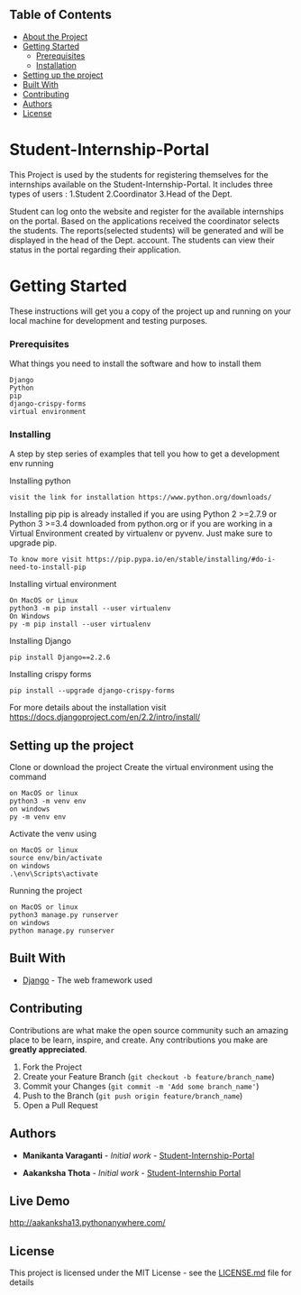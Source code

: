 
## Table of Contents

* [About the Project](#student-internship-portal)
* [Getting Started](#getting-started)
  * [Prerequisites](#prerequisites)
  * [Installation](#installing)
* [Setting up the project](#setting-up-the-project)
* [Built With](#built-with)
* [Contributing](#contributing)
* [Authors](#authors)
* [License](#license)

# Student-Internship-Portal
This Project is used by the students for registering themselves for the internships available on the Student-Internship-Portal. It includes three types of  users :
1.Student
2.Coordinator
3.Head of the Dept.

Student can log onto the website and register for the available internships on the portal. Based on the applications received the coordinator selects the students. The reports(selected students) will be generated and will be displayed in the head of the Dept. account. The students can view their status in the portal regarding their application. 

# Getting Started

These instructions will get you a copy of the project up and running on your local machine for development and testing purposes.

### Prerequisites

What things you need to install the software and how to install them

```
Django
Python
pip
django-crispy-forms
virtual environment

```

### Installing

A step by step series of examples that tell you how to get a development env running

Installing python

```
visit the link for installation https://www.python.org/downloads/
```
Installing pip
pip is already installed if you are using Python 2 >=2.7.9 or Python 3 >=3.4 downloaded from python.org or if you are working in a Virtual Environment
 created by virtualenv or pyvenv. Just make sure to upgrade pip.
```
To know more visit https://pip.pypa.io/en/stable/installing/#do-i-need-to-install-pip
```

Installing virtual environment
```
On MacOS or Linux
python3 -m pip install --user virtualenv
On Windows
py -m pip install --user virtualenv
```
Installing Django

```
pip install Django==2.2.6
```
Installing crispy forms
```
pip install --upgrade django-crispy-forms
```
For more details about the installation visit https://docs.djangoproject.com/en/2.2/intro/install/

## Setting up the project

Clone or download the project
Create the virtual environment using the command

```
on MacOS or linux
python3 -m venv env
on windows
py -m venv env
```
Activate the venv using
```
on MacOS or linux
source env/bin/activate
on windows
.\env\Scripts\activate
```
Running the project
```
on MacOS or linux
python3 manage.py runserver
on windows 
python manage.py runserver
```


## Built With

* [Django](https://www.djangoproject.com) - The web framework used

## Contributing

Contributions are what make the open source community such an amazing place to be learn, inspire, and create. Any contributions you make are **greatly appreciated**.

1. Fork the Project
2. Create your Feature Branch (`git checkout -b feature/branch_name`)
3. Commit your Changes (`git commit -m 'Add some branch_name'`)
4. Push to the Branch (`git push origin feature/branch_name`)
5. Open a Pull Request

## Authors

* **Manikanta Varaganti** - *Initial work* - [Student-Internship-Portal](https://github.com/m2i101/Student-Internship-Portal)

* **Aakanksha Thota** - *Initial work* - [Student-Internship Portal](https://github.com/Aakanksha-Thota/Student-Internship-Portal)

## Live Demo
http://aakanksha13.pythonanywhere.com/

## License

This project is licensed under the MIT License - see the [LICENSE.md](LICENSE.md) file for details






